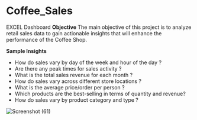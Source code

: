 # Coffee_Sales
EXCEL Dashboard
**Objective**
The main objective of this project is to analyze retail sales data to gain actionable insights that will enhance the performance of the Coffee Shop.

**Sample Insights**
- How do sales vary by day of the week and hour of the day ?
- Are there any peak times for sales activity ?
- What is the total sales revenue for each month ?
- How do sales vary across different store locations ?
- What is the average price/order per person ?
- Which products are the best-selling in terms of quantity and revenue?
- How do sales vary by product category and type ?





![Screenshot (61)](https://github.com/VolleyDataAnalytics/Coffee_Sales/assets/120261965/5ea61d33-e56f-4bbd-bbbb-ba0759ff928b)
